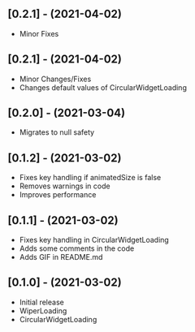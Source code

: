 ## [0.2.1] - (2021-04-02)

- Minor Fixes

## [0.2.1] - (2021-04-02)

- Minor Changes/Fixes
- Changes default values of CircularWidgetLoading

## [0.2.0] - (2021-03-04)

- Migrates to null safety

## [0.1.2] - (2021-03-02)

- Fixes key handling if animatedSize is false
- Removes warnings in code
- Improves performance

## [0.1.1] - (2021-03-02)

- Fixes key handling in CircularWidgetLoading
- Adds some comments in the code
- Adds GIF in README.md

## [0.1.0] - (2021-03-02)

- Initial release
- WiperLoading
- CircularWidgetLoading
